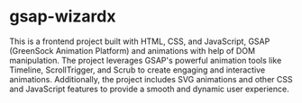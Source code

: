 # gsap-wizardx
This is a frontend project built with HTML, CSS, and JavaScript, GSAP (GreenSock Animation Platform) and animations with help of DOM manipulation. The project leverages GSAP's powerful animation tools like Timeline, ScrollTrigger, and Scrub to create engaging and interactive animations. Additionally, the project includes SVG animations and other CSS and JavaScript features to provide a smooth and dynamic user experience.
